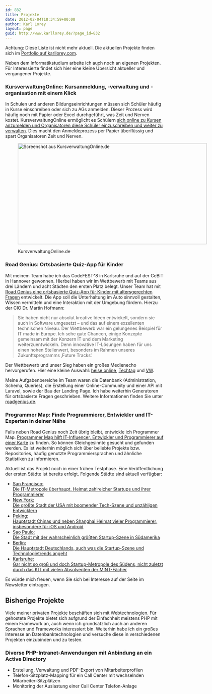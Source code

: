 ```yaml
---
id: 832
title: Projekte
date: 2012-02-04T18:34:59+00:00
author: Karl Lorey
layout: page
guid: http://www.karllorey.de/?page_id=832
---
```

<div class="alert alert-warning">
Achtung: Diese Liste ist nicht mehr aktuell. Die aktuellen Projekte finden sich im <a href="http://karllorey.com/portfolio" target="_blank">Portfolio auf karllorey.com</a>.
</div>

Neben dem Informatikstudium arbeite ich auch noch an eigenen Projekten. Für Interessierte findet sich hier eine kleine Übersicht aktueller und vergangener Projekte.

### KursverwaltungOnline: Kursanmeldung, -verwaltung und -organisation mit einem Klick

In Schulen und anderen Bildungseinrichtungen müssen sich Schüler häufig in Kurse einschreiben oder sich zu AGs anmelden. Dieser Prozess wird häufig noch mit Papier oder Excel durchgeführt, was Zeit und Nerven kostet. KursverwaltungOnline ermöglicht es Schülern <a href="http://kursverwaltungonline.de" target="_blank">sich online zu Kursen anzumelden und Organisatoren diese Schüler einzuschreiben und weiter zu verwalten</a>. Dies macht den Anmeldeprozess per Papier überflüssig und spart Organisatoren Zeit und Nerven.<figure id="attachment_1900" style="width: 600px" class="wp-caption aligncenter">

<a href="http://kursverwaltungonline.de" target="_blank"><img class="size-full wp-image-1900" src="http://www.karllorey.de/wp-content/uploads/2012/02/kursverwaltung_online.png" alt="Screenshot aus KursverwaltungOnline.de" width="600" height="320" srcset="http://www.karllorey.de/wp-content/uploads/2012/02/kursverwaltung_online-150x80.png 150w, http://www.karllorey.de/wp-content/uploads/2012/02/kursverwaltung_online-300x160.png 300w, http://www.karllorey.de/wp-content/uploads/2012/02/kursverwaltung_online.png 600w" sizes="(max-width: 600px) 100vw, 600px" /></a><figcaption class="wp-caption-text">KursverwaltungOnline.de</figcaption></figure> 

### Road Genius: Ortsbasierte Quiz-App für Kinder

Mit meinem Team habe ich das CodeFEST^8 in Karlsruhe und auf der CeBIT in Hannover gewonnen. Hierbei haben wir im Wettbewerb mit Teams aus drei Ländern und acht Städten den ersten Platz belegt. Unser Team hat mit <a href="https://roadgenius.de" target="_blank">Road Genius eine ortsbasierte Quiz-App für Kinder mit altersgerechten Fragen</a> entwickelt. Die App soll die Unterhaltung im Auto sinnvoll gestalten, Wissen vermitteln und eine Interaktion mit der Umgebung fördern. Hierzu der CIO Dr. Martin Hofmann:

> Sie haben nicht nur absolut kreative Ideen entwickelt, sondern sie auch in Software umgesetzt – und das auf einem exzellenten technischen Niveau. Der Wettbewerb war ein gelungenes Beispiel für IT made in Europe. Ich sehe gute Chancen, einige Konzepte gemeinsam mit der Konzern IT und dem Marketing weiterzuentwickeln. Denn innovative IT-Lösungen haben für uns einen hohen Stellenwert, besonders im Rahmen unseres Zukunftsprogramms ‚Future Tracks‘.

Der Wettbewerb und unser Sieg haben ein großes Medienecho hervorgerufen. Hier eine kleine Auswahl: <a href="http://www.heise.de/newsticker/meldung/Volkswagen-feiert-CodeFEST-2582154.html" target="_blank">heise online</a>, <a href="http://www.techtag.de/startups/road-genius-die-codefest8-sieger-im-interview/" target="_blank">Techtag</a> und <a href="http://www.volkswagenag.com/content/vwcorp/info_center/de/news/2015/03/Programmierung.html" target="_blank">VW</a>.



Meine Aufgabenbereiche im Team waren die Datenbank (Administration, Schema, Queries), die Erstellung einer Online-Community und einer API mit Laravel, sowie der Bau der Landing Page. Ich habe weiterhin Generatoren für ortsbasierte Fragen geschrieben. Weitere Informationen finden Sie unter <a href="https://roadgenius.de" target="_blank">roadgenius.de</a>.

### Programmer Map: Finde Programmierer, Entwickler und IT-Experten in deiner Nähe

Falls neben Road Genius noch Zeit übrig bleibt, entwickle ich Programmer Map. <a href="http://programmermap.com" target="_blank">Programmer Map hilft IT-Influencer, Entwickler und Programmierer auf einer Karte</a> zu finden. So können Gleichgesinnte gesucht und gefunden werden. Es ist weiterhin möglich sich über beliebte Projekte bzw. Repositories, häufig genutzte Programmiersprachen und ähnliche Statistiken zu informieren.

Aktuell ist das Projekt noch in einer frühen Testphase. Eine Veröffentlichung der ersten Städte ist bereits erfolgt. Folgende Städte sind aktuell verfügbar:

  * <a href="http://programmermap.com/area/san-francisco-ca-usa/" target="_blank">San Francisco:<br /> Die IT-Metropole überhaupt, Heimat zahlreicher Startups und ihrer Programmierer</a>
  * <a href="http://programmermap.com/area/new-york-ny-usa/" target="_blank">New York:<br /> Die größte Stadt der USA mit boomender Tech-Szene und unzähligen Entwicklern</a>
  * <a href="http://programmermap.com/area/beijing-china/" target="_blank">Peking:<br /> Hauptstadt Chinas und neben Shanghai Heimat vieler Programmierer, insbesondere für iOS und Android</a>
  * <a href="http://programmermap.com/area/sao-paulo-state-of-sao-paulo-brazil/" target="_blank">Sao Paulo:<br /> Die Stadt mit der wahrscheinlich größten Startup-Szene in Südamerika</a>
  * <a href="http://programmermap.com/area/berlin-germany/" target="_blank">Berlin:<br /> Die Hauptstadt Deutschlands, auch was die Startup-Szene und Technologietrends angeht</a>
  * <a href="http://programmermap.com/area/karlsruhe-germany/" target="_blank">Karlsruhe:<br /> Gar nicht so groß und doch Startup-Metropole des Südens, nicht zuletzt durch das KIT mit vielen Absolventen der MINT-Fächer</a>

Es würde mich freuen, wenn Sie sich bei Interesse auf der Seite im Newsletter eintragen.

## Bisherige Projekte

Viele meiner privaten Projekte beschäften sich mit Webtechnologien. Für gehostete Projekte bietet sich aufgrund der Einfachheit meistens PHP mit einem Framework an, auch wenn ich grundsätzlich auch an anderen Sprachen und Frameworks interessiert bin. Weiterhin habe ich ein großes Interesse an Datenbanktechnologien und versuche diese in verschiedenen Projekten einzubinden und zu testen.

### Diverse PHP-Intranet-Anwendungen mit Anbindung an ein Active Directory

  * Erstellung, Verwaltung und PDF-Export von Mitarbeiterprofilen
  * Telefon-Sitzplatz-Mapping für ein Call Center mit wechselnden Mitarbeiter-Sitzplätzen
  * Monitoring der Auslastung einer Call Center Telefon-Anlage